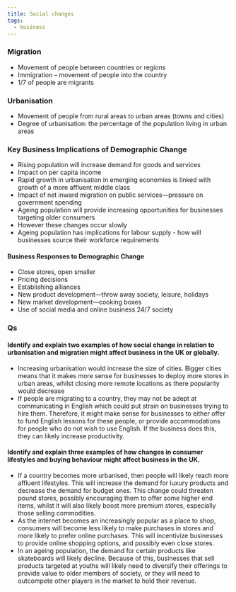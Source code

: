 ```yaml
---
title: Social changes
tags:
  - business
---
```

### Migration

- Movement of people between countries or regions
- Immigration – movement of people into the country
- 1/7 of people are migrants
### Urbanisation

- Movement of people from rural areas to urban areas (towns and cities)
- Degree of urbanisation: the percentage of the population living in urban areas


### Key Business Implications of Demographic Change

- Rising population will increase demand for goods and services
- Impact on per capita income
- Rapid growth in urbanisation in emerging economies is linked with growth of a more affluent middle class
- Impact of net inward migration on public services—pressure on government spending
- Ageing population will provide increasing opportunities for businesses targeting older consumers
- However these changes occur slowly
- Ageing population has implications for labour supply - how will businesses source their workforce requirements

#### Business Responses to Demographic Change

- Close stores, open smaller
- Pricing decisions
- Establishing alliances
- New product development—throw away society, leisure, holidays
- New market development—cooking boxes
- Use of social media and online business 24/7 society

### Qs

#### Identify and explain two examples of how social change in relation to urbanisation and migration might affect business in the UK or globally.

- Increasing urbanisation would increase the size of cities. Bigger cities means that it makes more sense for businesses to deploy more stores in urban areas, whilst closing more remote locations as there popularity would decrease
- If people are migrating to a country, they may not be adept at communicating in English which could put strain on businesses trying to hire them. Therefore, it might make sense for businesses to either offer to fund English lessons for these people, or provide accommodations for people who do not wish to use English. If the business does this, they can likely increase productivity.

#### Identify and explain three examples of how changes in consumer lifestyles and buying behaviour might affect business in the UK.

- If a country becomes more urbanised, then people will likely reach more affluent lifestyles. This will increase the demand for luxury products and decrease the demand for budget ones. This change could threaten pound stores, possibly encouraging them to offer some higher end items, whilst it will also likely boost more premium stores, especially those selling commodities. 
- As the internet becomes an increasingly popular as a place to shop, consumers will become less likely to make purchases in stores and more likely to prefer online purchases. This will incentivize businesses to provide online shopping options, and possibly even close stores.  
- In an ageing population, the demand for certain products like skateboards will likely decline. Because of this, businesses that sell products targeted at youths will likely need to diversify their offerings to provide value to older members of society, or they will need to outcompete other players in the market to hold their revenue.


‎‎
